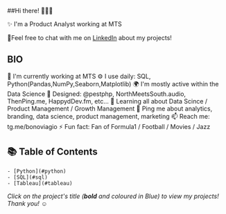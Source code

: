 
##Hi there! 🙋🏻‍♀️

 ✨ I'm a Product Analyst working at MTS 

  🍑Feel free to chat with me on [LinkedIn](https://www.linkedin.com/in//) about my projects!
## BIO

   🏢 I'm currently working at MTS
   ⚙️ I use daily: SQL, Python(Pandas,NumPy,Seaborn,Matplotlib)
   🌍 I'm mostly active within the Data Science
   💅 Designed: @pestphp, NorthMeetsSouth.audio, ThenPing.me, HappydDev.fm, etc…
   🌱 Learning all about Data Scince / Product Management / Growth Management
   💬 Ping me about analytics, branding, data science, product management, marketing
   📫 Reach me: tg.me/bonoviagio 
   ⚡️ Fun fact: Fan of Formula1 / Football / Movies / Jazz

## 📚 Table of Contents

    - [Python](#python)
    - [SQL](#sql)
    - [Tableau](#tableau)

_Click on the project's title (**bold** and coloured in Blue) to view my projects! Thank you! ☺️_
